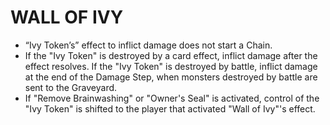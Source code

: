 # WALL OF IVY

*   “Ivy Token’s” effect to inflict damage does not start a Chain.
*   If the "Ivy Token" is destroyed by a card effect, inflict damage after the effect resolves. If the "Ivy Token" is destroyed by battle, inflict damage at the end of the Damage Step, when monsters destroyed by battle are sent to the Graveyard.
*   If "Remove Brainwashing" or "Owner's Seal" is activated, control of the "Ivy Token" is shifted to the player that activated "Wall of Ivy"'s effect.
